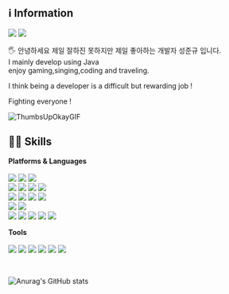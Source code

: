 ## ℹ️ Information
<img src="https://img.shields.io/badge/jk961207@gmail.com-EA4335?style=flat-square&logo=Gmail&logoColor=white"/> <img src="https://img.shields.io/badge/cake0312@naver.com-03C75A?style=flat-square&logo=Naver&logoColor=white"/>

🖐️ 안녕하세요 
제일 잘하진 못하지만 제일 좋아하는 개발자 성준규 입니다.<br/> 
I mainly develop using Java <br/>
enjoy gaming,singing,coding and traveling.<br/>

I think being a developer is a difficult but rewarding job !<br/>

Fighting everyone !

![ThumbsUpOkayGIF](https://github.com/HyunDove/HyunDove/assets/139856413/a3a94639-f5c4-4444-8ab7-56cdeb620521)


## 🧑‍💻 Skills
**Platforms & Languages** <br/><br/>
<img src="https://img.shields.io/badge/Spring-6DB33F?style=flat-square&logo=Spring&logoColor=white"/> <img src="https://img.shields.io/badge/Spring Boot-6DB33F?style=flat-square&logo=Spring Boot&logoColor=white"/> <img src="https://img.shields.io/badge/Spring Security-6DB33F?style=flat-square&logo=Spring Security&logoColor=white"/> <br/>
<img src="https://img.shields.io/badge/Jquery-0769AD?style=flat-square&logo=Jquery&logoColor=white"/> <img src="https://img.shields.io/badge/JavaScript-F7DF1E?style=flat-square&logo=JavaScript&logoColor=white"/> <img src="https://img.shields.io/badge/Thymeleaf-005F0F?style=flat-square&logo=Thymeleaf&logoColor=white"/> <img src="https://img.shields.io/badge/HTML5-E34F26?style=flat-square&logo=HTML5&logoColor=white"/> <br/>
<img src="https://img.shields.io/badge/Java-0769AD?style=flat-square&logo=OpenJdk&logoColor=white"/> <img src="https://img.shields.io/badge/Jpa-0769AD?style=flat-square&logo=SparkPost&logoColor=white"/> <img src="https://img.shields.io/badge/Apache Tomcat-F8DC75?style=flat-square&logo=Apache Tomcat&logoColor=black"/> <img src="https://img.shields.io/badge/Linux-FCC624?style=flat-square&logo=Linux&logoColor=black"/> <br/>
<img src="https://img.shields.io/badge/Gradle-02303A?style=flat-square&logo=Gradle&logoColor=white"/> <img src="https://img.shields.io/badge/Apache Maven-C71A36?style=flat-square&logo=Apache Maven&logoColor=white"/> <br/>
<img src="https://img.shields.io/badge/Oracle-F80000?style=flat-square&logo=Oracle&logoColor=white"/> <img src="https://img.shields.io/badge/MySQL-4479A1?style=flat-square&logo=MySQL&logoColor=white"/> <img src="https://img.shields.io/badge/MariaDB-003545?style=flat-square&logo=MariaDB&logoColor=white"/> <img src="https://img.shields.io/badge/MsSQL-CC2927?style=flat-square&logo=Microsoft SQL Server&logoColor=white"/> <img src="https://img.shields.io/badge/Redis-DC382D?style=flat-square&logo=Redis&logoColor=white"/>

**Tools** <br/><br/>
<img src="https://img.shields.io/badge/IntelliJ Idea-000000?style=flat-square&logo=IntelliJ Idea&logoColor=white"/> <img src="https://img.shields.io/badge/Eclipse IDE-2C2255?style=flat-square&logo=Eclipse IDE&logoColor=white"/> <img src="https://img.shields.io/badge/Git-F05032?style=flat-square&logo=Git&logoColor=white"/> <img src="https://img.shields.io/badge/Subversion-809CC9?style=flat-square&logo=Subversion&logoColor=white"/> <img src="https://img.shields.io/badge/SonarQube-4E98CD?style=flat-square&logo=SonarQube&logoColor=white"/> 
<img src="https://img.shields.io/badge/Bitbucket-0052CC?style=flat-square&logo=Bitbucket&logoColor=white"/>

<br/>

![Anurag's GitHub stats](https://github-readme-stats.vercel.app/api?username=HyunDove&show_icons=true&theme=radical)
